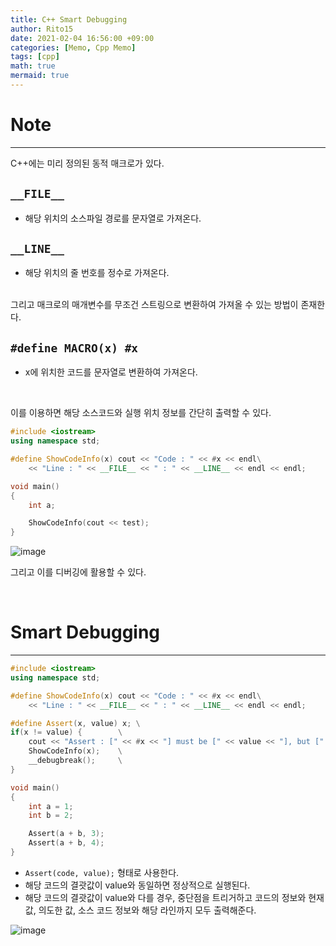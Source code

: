 ```yaml
---
title: C++ Smart Debugging
author: Rito15
date: 2021-02-04 16:56:00 +09:00
categories: [Memo, Cpp Memo]
tags: [cpp]
math: true
mermaid: true
---
```


# Note
---
C++에는 미리 정의된 동적 매크로가 있다.

## `__FILE__`
  - 해당 위치의 소스파일 경로를 문자열로 가져온다.

## `__LINE__`
  - 해당 위치의 줄 번호를 정수로 가져온다.

<br>
그리고 매크로의 매개변수를 무조건 스트링으로 변환하여 가져올 수 있는 방법이 존재한다.

## `#define MACRO(x) #x`
  - x에 위치한 코드를 문자열로 변환하여 가져온다.

<br>

이를 이용하면 해당 소스코드와 실행 위치 정보를 간단히 출력할 수 있다.

```cpp
#include <iostream>
using namespace std;

#define ShowCodeInfo(x) cout << "Code : " << #x << endl\
	<< "Line : " << __FILE__ << " : " << __LINE__ << endl << endl;

void main()
{
	int a;

	ShowCodeInfo(cout << test);
}
```

![image](https://user-images.githubusercontent.com/42164422/106862724-da049780-670a-11eb-9920-a60a667bb282.png)

그리고 이를 디버깅에 활용할 수 있다.

<br>

# Smart Debugging
---

```cpp
#include <iostream>
using namespace std;

#define ShowCodeInfo(x) cout << "Code : " << #x << endl\
	<< "Line : " << __FILE__ << " : " << __LINE__ << endl << endl;

#define Assert(x, value) x; \
if(x != value) {        \
    cout << "Assert : [" << #x << "] must be [" << value << "], but [" << x << "]" << endl;\
    ShowCodeInfo(x);    \
    __debugbreak();     \
}

void main()
{
    int a = 1;
    int b = 2;

    Assert(a + b, 3);
    Assert(a + b, 4);
}
```

- `Assert(code, value);` 형태로 사용한다.
- 해당 코드의 결괏값이 value와 동일하면 정상적으로 실행된다.
- 해당 코드의 결괏값이 value와 다를 경우, 중단점을 트리거하고 코드의 정보와 현재값, 의도한 값, 소스 코드 정보와 해당 라인까지 모두 출력해준다.

![image](https://user-images.githubusercontent.com/42164422/106864296-015c6400-670d-11eb-969a-6657d1c48c4d.png)


